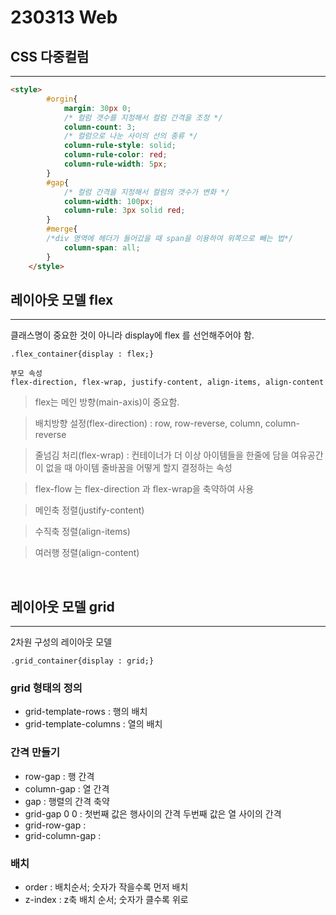 # 230313 Web
## CSS 다중컬럼
---
```HTML
<style>
        #orgin{
            margin: 30px 0;
            /* 컬럼 갯수를 지정해서 컬럼 간격을 조정 */
            column-count: 3;
            /* 컬럼으로 나눈 사이의 선의 종류 */
            column-rule-style: solid;
            column-rule-color: red;
            column-rule-width: 5px;
        }
        #gap{
            /* 컬럼 간격을 지정해서 컬럼의 갯수가 변화 */
            column-width: 100px;
            column-rule: 3px solid red;
        }
        #merge{
        /*div 영역에 헤더가 들어갔을 때 span을 이용하여 위쪽으로 빼는 법*/
            column-span: all;
        }
    </style>
```
  
## 레이아웃 모델 flex
---
클래스명이 중요한 것이 아니라 display에 flex 를 선언해주어야 함.  
```
.flex_container{display : flex;}
```

```
부모 속성
flex-direction, flex-wrap, justify-content, align-items, align-content
```

> flex는 메인 방향(main-axis)이 중요함.  

> 배치방향 설정(flex-direction) : row, row-reverse, column, column-reverse  

> 줄넘김 처리(flex-wrap) : 컨테이너가 더 이상 아이템들을 한줄에 담을 여유공간이 없을 때 아이템 줄바꿈을 어떻게 할지 결정하는 속성  

> flex-flow 는 flex-direction 과 flex-wrap을 축약하여 사용  

> 메인축 정렬(justify-content)

> 수직축 정렬(align-items)

> 여러행 정렬(align-content)  

<br>

## 레이아웃 모델 grid
---
2차원 구성의 레이아웃 모델
```
.grid_container{display : grid;}
```
### grid 형태의 정의
- grid-template-rows : 행의 배치
- grid-template-columns : 열의 배치

### 간격 만들기
- row-gap : 행 간격
- column-gap : 열 간격
- gap : 행렬의 간격 축약
- grid-gap 0 0 : 첫번째 값은 행사이의 간격 두번째 값은 열 사이의 간격 
- grid-row-gap : 
- grid-column-gap : 

### 배치
- order : 배치순서; 숫자가 작을수록 먼저 배치
- z-index : z축 배치 순서; 숫자가 클수록 위로
